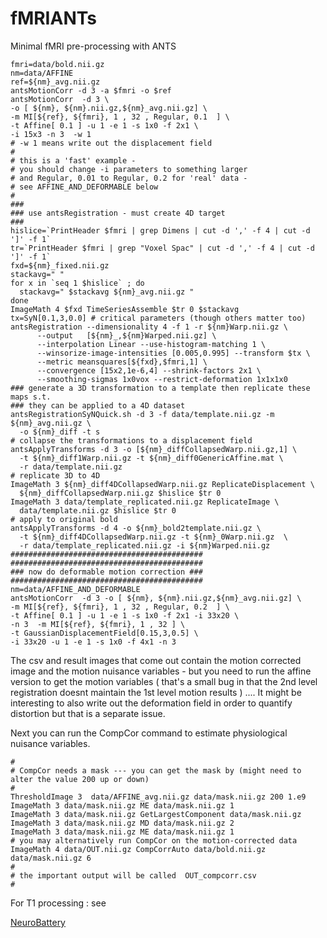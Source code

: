 fMRIANTs
========

Minimal fMRI pre-processing with ANTS

```
fmri=data/bold.nii.gz
nm=data/AFFINE
ref=${nm}_avg.nii.gz
antsMotionCorr -d 3 -a $fmri -o $ref
antsMotionCorr  -d 3 \
-o [ ${nm}, ${nm}.nii.gz,${nm}_avg.nii.gz] \
-m MI[${ref}, ${fmri}, 1 , 32 , Regular, 0.1  ] \
-t Affine[ 0.1 ] -u 1 -e 1 -s 1x0 -f 2x1 \
-i 15x3 -n 3  -w 1
# -w 1 means write out the displacement field
#
# this is a 'fast' example -
# you should change -i parameters to something larger
# and Regular, 0.01 to Regular, 0.2 for 'real' data -
# see AFFINE_AND_DEFORMABLE below
#
###
### use antsRegistration - must create 4D target
###
hislice=`PrintHeader $fmri | grep Dimens | cut -d ',' -f 4 | cut -d ']' -f 1`
tr=`PrintHeader $fmri | grep "Voxel Spac" | cut -d ',' -f 4 | cut -d ']' -f 1`
fxd=${nm}_fixed.nii.gz
stackavg=" "
for x in `seq 1 $hislice` ; do
  stackavg=" $stackavg ${nm}_avg.nii.gz "
done
ImageMath 4 $fxd TimeSeriesAssemble $tr 0 $stackavg
tx=SyN[0.1,3,0.0] # critical parameters (though others matter too)
antsRegistration --dimensionality 4 -f 1 -r ${nm}Warp.nii.gz \
      --output   [${nm}_,${nm}Warped.nii.gz] \
      --interpolation Linear --use-histogram-matching 1 \
      --winsorize-image-intensities [0.005,0.995] --transform $tx \
      --metric meansquares[${fxd},$fmri,1] \
      --convergence [15x2,1e-6,4] --shrink-factors 2x1 \
      --smoothing-sigmas 1x0vox --restrict-deformation 1x1x1x0
### generate a 3D transformation to a template then replicate these maps s.t.
### they can be applied to a 4D dataset
antsRegistrationSyNQuick.sh -d 3 -f data/template.nii.gz -m ${nm}_avg.nii.gz \
  -o ${nm}_diff -t s
# collapse the transformations to a displacement field
antsApplyTransforms -d 3 -o [${nm}_diffCollapsedWarp.nii.gz,1] \
  -t ${nm}_diff1Warp.nii.gz -t ${nm}_diff0GenericAffine.mat \
  -r data/template.nii.gz
# replicate 3D to 4D
ImageMath 3 ${nm}_diff4DCollapsedWarp.nii.gz ReplicateDisplacement \
  ${nm}_diffCollapsedWarp.nii.gz $hislice $tr 0
ImageMath 3 data/template_replicated.nii.gz ReplicateImage \
  data/template.nii.gz $hislice $tr 0
# apply to original bold
antsApplyTransforms -d 4 -o ${nm}_bold2template.nii.gz \
  -t ${nm}_diff4DCollapsedWarp.nii.gz -t ${nm}_0Warp.nii.gz  \
  -r data/template_replicated.nii.gz -i ${nm}Warped.nii.gz
###########################################
###########################################
### now do deformable motion correction ###
###########################################
nm=data/AFFINE_AND_DEFORMABLE
antsMotionCorr  -d 3 -o [ ${nm}, ${nm}.nii.gz,${nm}_avg.nii.gz] \
-m MI[${ref}, ${fmri}, 1 , 32 , Regular, 0.2  ] \
-t Affine[ 0.1 ] -u 1 -e 1 -s 1x0 -f 2x1 -i 33x20 \
-n 3  -m MI[${ref}, ${fmri}, 1 , 32 ] \
-t GaussianDisplacementField[0.15,3,0.5] \
-i 33x20 -u 1 -e 1 -s 1x0 -f 4x1 -n 3
```

The csv and result images that come out contain the motion corrected image and the motion nuisance variables - but you need to run the affine version to get the motion variables ( that's a small bug in that the 2nd level registration doesnt maintain the 1st level motion results ) .... It might be interesting to also write out the deformation field in order to quantify distortion but that is a separate issue.

Next you can run the CompCor command to estimate physiological nuisance variables.

```
#
# CompCor needs a mask --- you can get the mask by (might need to alter the value 200 up or down)
#
ThresholdImage 3  data/AFFINE_avg.nii.gz data/mask.nii.gz 200 1.e9
ImageMath 3 data/mask.nii.gz ME data/mask.nii.gz 1
ImageMath 3 data/mask.nii.gz GetLargestComponent data/mask.nii.gz
ImageMath 3 data/mask.nii.gz MD data/mask.nii.gz 2
ImageMath 3 data/mask.nii.gz ME data/mask.nii.gz 1
# you may alternatively run CompCor on the motion-corrected data
ImageMath 4 data/OUT.nii.gz CompCorrAuto data/bold.nii.gz data/mask.nii.gz 6
#
# the important output will be called  OUT_compcorr.csv
#
```

For T1 processing : see

[NeuroBattery](http://jeffduda.github.io/NeuroBattery/)
